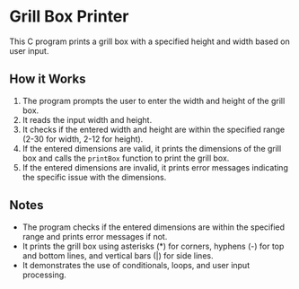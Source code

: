 # Grill Box Printer

This C program prints a grill box with a specified height and width based on user input.

## How it Works

1. The program prompts the user to enter the width and height of the grill box.
2. It reads the input width and height.
3. It checks if the entered width and height are within the specified range (2-30 for width, 2-12 for height).
4. If the entered dimensions are valid, it prints the dimensions of the grill box and calls the `printBox` function to print the grill box.
5. If the entered dimensions are invalid, it prints error messages indicating the specific issue with the dimensions.

## Notes

- The program checks if the entered dimensions are within the specified range and prints error messages if not.
- It prints the grill box using asterisks (*) for corners, hyphens (-) for top and bottom lines, and vertical bars (|) for side lines.
- It demonstrates the use of conditionals, loops, and user input processing.
